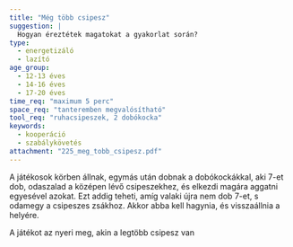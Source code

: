 ```yaml
---
title: "Még több csipesz"
suggestion: | 
  Hogyan éreztétek magatokat a gyakorlat során?
type:
  - energetizáló
  - lazító
age_group:
  - 12-13 éves
  - 14-16 éves
  - 17-20 éves
time_req: "maximum 5 perc"
space_req: "tanteremben megvalósítható"
tool_req: "ruhacsipeszek, 2 dobókocka"
keywords: 
  - kooperáció
  - szabálykövetés
attachment: "225_meg_tobb_csipesz.pdf"
---
```


A játékosok körben állnak, egymás után dobnak a dobókockákkal, aki 7-et dob, odaszalad a középen lévő csipeszekhez, és elkezdi magára aggatni egyesével azokat. Ezt addig teheti, amíg valaki újra nem dob 7-et, s odamegy a csipeszes zsákhoz. Akkor abba kell hagynia, és visszaállnia a helyére.

A játékot az nyeri meg, akin a legtöbb csipesz van
  
  
